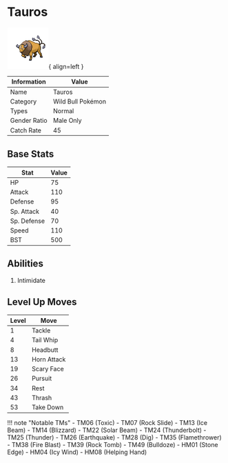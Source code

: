 # Tauros

![Tauros](../images/pokemon/128.png){ align=left }

| Information | Value |
|------------|--------|
| Name | Tauros |
| Category | Wild Bull Pokémon |
| Types | Normal |
| Gender Ratio | Male Only |
| Catch Rate | 45 |

## Base Stats

| Stat | Value |
|------|-------|
| HP | 75 |
| Attack | 110 |
| Defense | 95 |
| Sp. Attack | 40 |
| Sp. Defense | 70 |
| Speed | 110 |
| BST | 500 |

## Abilities
1. Intimidate

## Level Up Moves
| Level | Move |
|-------|------|
| 1 | Tackle |
| 4 | Tail Whip |
| 8 | Headbutt |
| 13 | Horn Attack |
| 19 | Scary Face |
| 26 | Pursuit |
| 34 | Rest |
| 43 | Thrash |
| 53 | Take Down |

!!! note "Notable TMs"
    - TM06 (Toxic)
    - TM07 (Rock Slide)
    - TM13 (Ice Beam)
    - TM14 (Blizzard)
    - TM22 (Solar Beam)
    - TM24 (Thunderbolt)
    - TM25 (Thunder)
    - TM26 (Earthquake)
    - TM28 (Dig)
    - TM35 (Flamethrower)
    - TM38 (Fire Blast)
    - TM39 (Rock Tomb)
    - TM49 (Bulldoze)
    - HM01 (Stone Edge)
    - HM04 (Icy Wind)
    - HM08 (Helping Hand)
